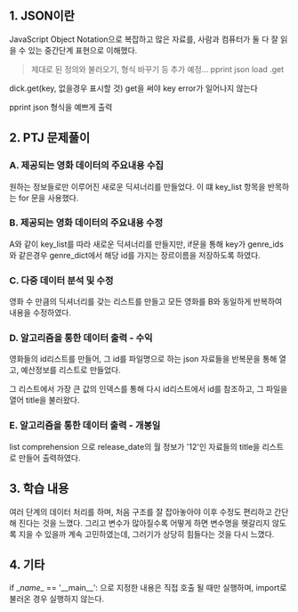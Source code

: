 ## 1. JSON이란

JavaScript Object Notation으로 복잡하고 많은 자료를, 사람과 컴퓨터가 둘 다 잘 읽을 수 있는 중간단계 표현으로 이해했다.

> 제대로 된 정의와 불러오기, 형식 바꾸기 등 추가 예정... pprint json load .get 

dick.get(key, 없을경우 표시할 것) get을 써야 key error가 일어나지 않는다

pprint json 형식을 예쁘게 출력



## 2. PTJ 문제풀이

### A. 제공되는 영화 데이터의 주요내용 수집

원하는 정보들로만 이루어진 새로운 딕셔너리를 만들었다. 이 떄 key_list 항목을 반목하는 for 문을 사용했다.



### B. 제공되는 영화 데이터의 주요내용 수정

A와 같이 key_list를 따라 새로운 딕셔너리를 만들지만, if문을 통해 key가 genre_ids와 같은경우 genre_dict에서 해당 id를 가지는 장르이름을 저장하도록 하였다.



### C. 다중 데이터 분석 및 수정

영화 수 만큼의 딕셔너리를 갖는 리스트를 만들고 모든 영화를 B와 동일하게 반복하여 내용을 수정하였다.



### D. 알고리즘을 통한 데이터 출력 - 수익

영화들의 id리스트를 만들어, 그 id를 파일명으로 하는 json 자료들을 반복문을 통해 열고, 예산정보를 리스트로 만들었다.

그 리스트에서 가장 큰 값의 인덱스를 통해 다시 id리스트에서 id를 참조하고, 그 파일을 열어 title을 불러왔다.



### E. 알고리즘을 통한 데이터 출력 - 개봉일

list comprehension 으로 release_date의 월 정보가 '12'인 자료들의 title을 리스트로 만들어 출력하였다.



## 3. 학습 내용

여러 단계의 데이터 처리를 하며, 처음 구조를 잘 잡아놓아야 이후 수정도 편리하고 간단해 진다는 것을 느꼈다. 그리고 변수가 많아질수록 어떻게 하면 변수명을 헷갈리지 않도록 지을 수 있을까 계속 고민하였는데, 그러기가 상당히 힘들다는 것을 다시 느꼈다.



## 4. 기타

if \__name__ == '\_\_main__\': 으로 지정한 내용은 직접 호출 될 때만 실행하며, import로 불러온 경우 실행하지 않는다.

